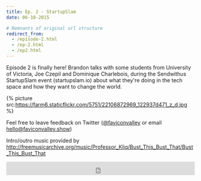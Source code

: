 ```yaml
---
title: Ep. 2 - StartupSlam
date: 06-10-2015

# Remnants of original url structure
redirect_from:
  - /episode-2.html
  - /ep-2.html
  - /ep2.html
---
```


Episode 2 is finally here! Brandon talks with some students from University of Victoria, Joe Czepil and Dominique Charlebois, during the Sendwithus StartupSlam event (startupslam.io) about what they're doing in the tech space and how they want to change the world.

{% picture src:https://farm6.staticflickr.com/5751/22106872969_122937d471_z_d.jpg %}

Feel free to leave feedback on Twitter ([@faviconvalley](https://twiter.com/faviconvalley) or email hello@faviconvalley.show)

Intro/outro music provided by <http://freemusicarchive.org/music/Professor_Kliq/Bust_This_Bust_That/Bust_This_Bust_That>

<iframe frameborder='0' height='36px' scrolling='no' seamless src='https://simplecast.fm/e/18675?style=dark' width='100%'></iframe>
